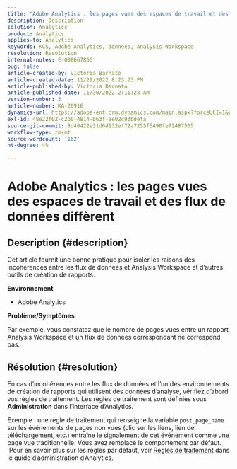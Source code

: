 ```yaml
---
title: "Adobe Analytics : les pages vues des espaces de travail et des flux de données diffèrent"
description: Description
solution: Analytics
product: Analytics
applies-to: Analytics
keywords: KCS, Adobe Analytics, données, Analysis Workspace
resolution: Resolution
internal-notes: E-000667865
bug: false
article-created-by: Victoria Barnato
article-created-date: 11/29/2022 8:23:23 PM
article-published-by: Victoria Barnato
article-published-date: 11/30/2022 2:11:28 AM
version-number: 3
article-number: KA-20916
dynamics-url: https://adobe-ent.crm.dynamics.com/main.aspx?forceUCI=1&pagetype=entityrecord&etn=knowledgearticle&id=ca851ba9-2370-ed11-9561-6045bd006a22
exl-id: 48e22f02-c2b0-4814-b63f-ae02c93bdefa
source-git-commit: 8d40422e31d6d132ef72a7255f5490fe72487505
workflow-type: tm+mt
source-wordcount: '162'
ht-degree: 4%

---
```


# Adobe Analytics : les pages vues des espaces de travail et des flux de données diffèrent

## Description {#description}


Cet article fournit une bonne pratique pour isoler les raisons des incohérences entre les flux de données et Analysis Workspace et d’autres outils de création de rapports.

<b>Environnement</b>

- Adobe Analytics


<b>Problème/Symptômes</b>


Par exemple, vous constatez que le nombre de pages vues entre un rapport Analysis Workspace et un flux de données correspondant ne correspond pas.




## Résolution {#resolution}


En cas d’incohérences entre les flux de données et l’un des environnements de création de rapports qui utilisent des données d’analyse, vérifiez d’abord vos règles de traitement. Les règles de traitement sont définies sous <b>Administration</b> dans l’interface d’Analytics.

Exemple : une règle de traitement qui renseigne la variable `post_page_name` sur les événements de pages non vues (clic sur les liens, lien de téléchargement, etc.) entraîne le signalement de cet événement comme une page vue traditionnelle. Vous avez remplacé le comportement par défaut.  Pour en savoir plus sur les règles par défaut, voir [Règles de traitement](https://experienceleague.adobe.com/docs/analytics/admin/admin-tools/processing-rules/processing-rules-configuration/processing-rules-about.html?lang=en) dans le guide d’administration d’Analytics.
